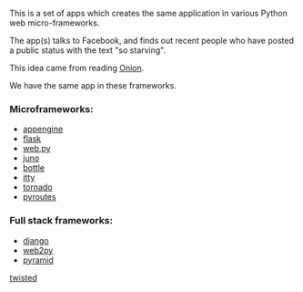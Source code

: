 This is a set of apps which creates the same application in various 
Python web micro-frameworks. 

The app(s) talks to Facebook, and finds out recent people
who have posted a public status with the text "so starving".

This idea came from reading [Onion](http://www.theonion.com/articles/i-am-so-starving-vs-i-am-so-starving,11541/).

We have the same app in these frameworks. 

### Microframeworks:

* [appengine](http://code.google.com/appengine/)  
* [flask](http://flask.pocoo.org/)  
* [web.py](http://webpy.org/)
* [juno](https://github.com/breily/juno)
* [bottle](http://bottle.paws.de/docs/dev/index.html)
* [itty](http://toastdriven.com/fresh/itty-sinatra-inspired-micro-framework/)
* [tornado](http://www.tornadoweb.org/)
* [pyroutes](http://www.pyroutes.com/)

### Full stack frameworks:

* [django](http://djangoproject.com/)
* [web2py](http://web2py.com/)
* [pyramid](http://docs.pylonshq.com/faq/pyramid.html)

[twisted](http://twistedmatrix.com/trac/wiki/TwistedProject)